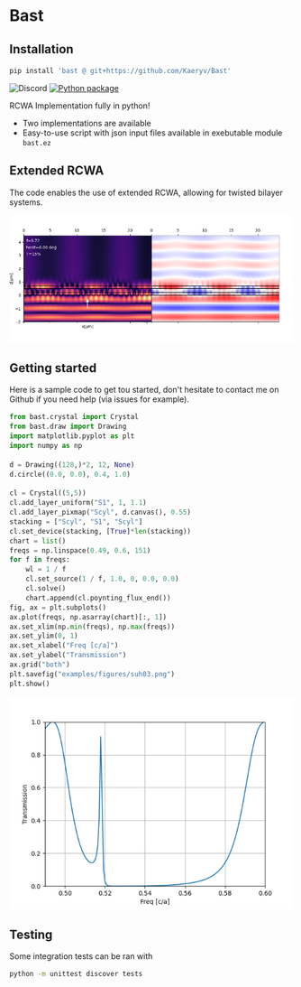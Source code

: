 # Bast

## Installation

```bash
pip install 'bast @ git+https://github.com/Kaeryv/Bast'
```

![Discord](https://img.shields.io/discord/1228737702149623809?style=flat-square)
[![Python package](https://github.com/Kaeryv/Bast/actions/workflows/python-package.yml/badge.svg)](https://github.com/Kaeryv/Bast/actions/workflows/python-package.yml)

RCWA Implementation fully in python!
- Two implementations are available
- Easy-to-use script with json input files available in exebutable module `bast.ez`


## Extended RCWA

The code enables the use of extended RCWA, allowing for twisted bilayer systems.

![](examples/figures/twist_xz.png)


## Getting started

Here is a sample code to get tou started, don't hesitate to contact me on Github if you need help (via issues for example).

```python
from bast.crystal import Crystal
from bast.draw import Drawing
import matplotlib.pyplot as plt
import numpy as np

d = Drawing((128,)*2, 12, None)
d.circle((0.0, 0.0), 0.4, 1.0)

cl = Crystal((5,5))
cl.add_layer_uniform("S1", 1, 1.1)
cl.add_layer_pixmap("Scyl", d.canvas(), 0.55)
stacking = ["Scyl", "S1", "Scyl"]
cl.set_device(stacking, [True]*len(stacking))
chart = list()
freqs = np.linspace(0.49, 0.6, 151)
for f in freqs:
    wl = 1 / f
    cl.set_source(1 / f, 1.0, 0, 0.0, 0.0)
    cl.solve()
    chart.append(cl.poynting_flux_end())
fig, ax = plt.subplots()
ax.plot(freqs, np.asarray(chart)[:, 1])
ax.set_xlim(np.min(freqs), np.max(freqs))
ax.set_ylim(0, 1)
ax.set_xlabel("Freq [c/a]")
ax.set_ylabel("Transmission")
ax.grid("both")
plt.savefig("examples/figures/suh03.png")
plt.show()
```

![](examples/figures/suh03.png)

## Testing

Some integration tests can be ran with

```bash
python -m unittest discover tests
```
